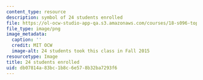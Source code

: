 ```yaml
---
content_type: resource
description: symbol of 24 students enrolled
file: https://ol-ocw-studio-app-qa.s3.amazonaws.com/courses/18-s096-topics-in-mathematics-of-data-science-fall-2015/db07814a83bc1b8c6e578b32ba7293f6_24.png
file_type: image/png
image_metadata:
  caption: ''
  credit: MIT OCW
  image-alt: 24 students took this class in Fall 2015
resourcetype: Image
title: 24 students enrolled
uid: db07814a-83bc-1b8c-6e57-8b32ba7293f6
---
```

